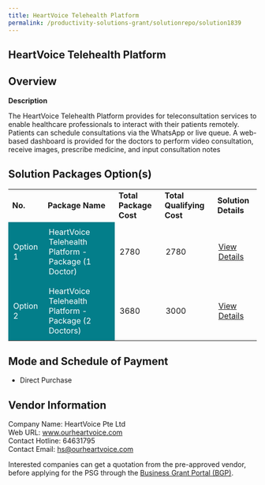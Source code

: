 ```yaml
---
title: HeartVoice Telehealth Platform
permalink: /productivity-solutions-grant/solutionrepo/solution1839
---
```


## HeartVoice Telehealth Platform

## Overview

**Description**

The HeartVoice Telehealth Platform provides for teleconsultation services to enable healthcare professionals to interact with their patients remotely. Patients can schedule consultations via the WhatsApp or live queue.  A web-based dashboard is provided for the doctors to perform video consultation, receive images, prescribe medicine, and input consultation notes 

## Solution Packages Option(s)

<table>
<tr>
<td><b>No.</b></td>
<td><b>Package Name</b></td>
<td><b>Total Package Cost</b></td>
<td><b>Total Qualifying Cost</b></td>
<td><b>Solution Details</b></td>
</tr>
<tr>
<td style='padding: 10px; background-color: #037E8A; color: #FFFFFF;'>Option 1</td>
<td style='padding: 10px; background-color: #037E8A; color: #FFFFFF;'>HeartVoice Telehealth Platform - Package (1 Doctor)</td>
<td style='padding: 10px;'>2780</td>
<td style='padding: 10px;'>2780</td>
<td style='padding: 10px;'><a href='https://www.gobusiness.gov.sg/images/psg/Desensitised_HeartVoice_Annex_3_PSG_Part_1.pdf' target='_blank'>View Details</a></td>
</tr>
<tr>
<td style='padding: 10px; background-color: #037E8A; color: #FFFFFF;'>Option 2</td>
<td style='padding: 10px; background-color: #037E8A; color: #FFFFFF;'>HeartVoice Telehealth Platform - Package (2 Doctors)</td>
<td style='padding: 10px;'>3680</td>
<td style='padding: 10px;'>3000</td>
<td style='padding: 10px;'><a href='https://www.gobusiness.gov.sg/images/psg/Desensitised_HeartVoice_Annex_3_PSG_Part_2.pdf' target='_blank'>View Details</a></td>
</tr>
</table>

## Mode and Schedule of Payment

 - Direct Purchase 

## Vendor Information

 Company Name: HeartVoice Pte Ltd<br>Web URL: www.ourheartvoice.com<br>Contact Hotline: 64631795<br>Contact Email: hs@ourheartvoice.com<br>

Interested companies can get a quotation from the pre-approved vendor, before applying for the PSG through the <a href='https://www.businessgrants.gov.sg/' target='_blank' rel='noopener'>Business Grant Portal (BGP)</a>.

<script src="/jquery/resize-tables.js"></script>
